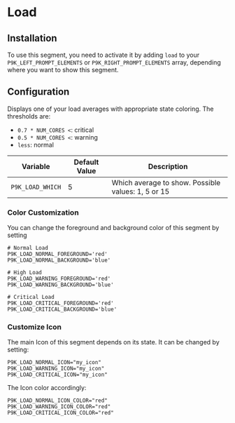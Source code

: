 # Load

## Installation

To use this segment, you need to activate it by adding `load` to your
`P9K_LEFT_PROMPT_ELEMENTS` or `P9K_RIGHT_PROMPT_ELEMENTS` array, depending
where you want to show this segment.

## Configuration

Displays one of your load averages with appropriate state coloring. The thresholds are:
- `0.7 * NUM_CORES <`: critical
- `0.5 * NUM_CORES <`: warning
- `less`: normal

| Variable | Default Value | Description |
|----------|---------------|-------------|
|`P9K_LOAD_WHICH`|5|Which average to show. Possible values: 1, 5 or 15|

### Color Customization

You can change the foreground and background color of this segment by setting
```
# Normal Load
P9K_LOAD_NORMAL_FOREGROUND='red'
P9K_LOAD_NORMAL_BACKGROUND='blue'

# High Load
P9K_LOAD_WARNING_FOREGROUND='red'
P9K_LOAD_WARNING_BACKGROUND='blue'

# Critical Load
P9K_LOAD_CRITICAL_FOREGROUND='red'
P9K_LOAD_CRITICAL_BACKGROUND='blue'
```

### Customize Icon

The main Icon of this segment depends on its state.
It can be changed by setting:
```
P9K_LOAD_NORMAL_ICON="my_icon"
P9K_LOAD_WARNING_ICON="my_icon"
P9K_LOAD_CRITICAL_ICON="my_icon"
```

The Icon color accordingly:
```
P9K_LOAD_NORMAL_ICON_COLOR="red"
P9K_LOAD_WARNING_ICON_COLOR="red"
P9K_LOAD_CRITICAL_ICON_COLOR="red"
```